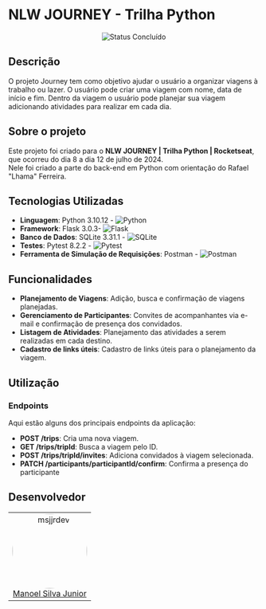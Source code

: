# NLW JOURNEY - Trilha Python

<p align="center">
	<img alt="Status Concluído" src="https://img.shields.io/badge/STATUS-CONCLU%C3%8DDO-brightgreen">
</p>

## Descrição

O projeto Journey tem como objetivo ajudar o usuário a organizar viagens à trabalho ou lazer. O usuário pode criar uma viagem com nome, data de início e fim. Dentro da viagem o usuário pode planejar sua viagem adicionando atividades para realizar em cada dia.

## Sobre o projeto

Este projeto foi criado para o **NLW JOURNEY | Trilha Python | Rocketseat**, que ocorreu do dia 8 a dia 12 de julho de 2024. \
Nele foi criado a parte do back-end em Python com orientação do Rafael "Lhama" Ferreira.

## Tecnologias Utilizadas

-   **Linguagem**: Python 3.10.12 -  ![Python](https://img.shields.io/badge/Python-3.10-yellow)
-   **Framework**: Flask 3.0.3- ![Flask](https://img.shields.io/badge/Flask-3.0-green)
-   **Banco de Dados**: SQLite 3.31.1 - ![SQLite](https://img.shields.io/badge/SQLite-3.31-blue)
-   **Testes**: Pytest 8.2.2 - ![Pytest](https://img.shields.io/badge/Pytest-8.2-brightgreen)
-   **Ferramenta de Simulação de Requisições**: Postman - ![Postman](https://img.shields.io/badge/Postman-11.2.0-orange)


## Funcionalidades

-   **Planejamento de Viagens**: Adição, busca e confirmação de viagens planejadas.
-   **Gerenciamento de Participantes**: Convites de acompanhantes via e-mail e confirmação de presença dos convidados.
-   **Listagem de Atividades**: Planejamento das atividades a serem realizadas em cada destino.
-  **Cadastro de links úteis**:  Cadastro de links úteis para o planejamento da viagem.
## Utilização

### Endpoints

Aqui estão alguns dos principais endpoints da aplicação:

-   **POST /trips**: Cria uma nova viagem.
-   **GET /trips/tripId**: Busca a viagem pelo ID.
-   **POST /trips/tripId/invites**: Adiciona convidados à viagem selecionada.
-   **PATCH /participants/participantId/confirm**: Confirma a presença do participante
  
## Desenvolvedor

<table align="center">
<tr>
<td> 
<div align="center">
<img style="width: 150px; border-radius: 50%;" src="https://avatars.githubusercontent.com/u/97572894?s=400&u=b5eb6786f593b03cd61e0cd6b65b1bbafb8e2a95&v=4" alt="msjjrdev"/><br />
<a href="https://github.com/msjrdev">Manoel Silva Junior</a> 
</div>  
</td>
</tr>
</table>